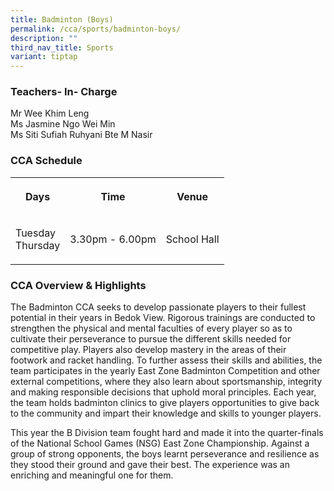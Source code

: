 ```yaml
---
title: Badminton (Boys)
permalink: /cca/sports/badminton-boys/
description: ""
third_nav_title: Sports
variant: tiptap
---
```

<h3>Teachers- In- Charge</h3>
<p>Mr Wee Khim Leng
<br>Ms Jasmine Ngo Wei Min
<br>Ms Siti Sufiah Ruhyani Bte M Nasir</p>
<h3>CCA Schedule</h3>
<table style="minWidth: 75px">
<colgroup>
<col>
<col>
<col>
</colgroup>
<tbody>
<tr>
<th rowspan="1" colspan="1">
<p>Days</p>
</th>
<th rowspan="1" colspan="1">
<p>Time</p>
</th>
<th rowspan="1" colspan="1">
<p>Venue</p>
</th>
</tr>
<tr>
<td rowspan="1" colspan="1">
<p>Tuesday
<br>Thursday</p>
</td>
<td rowspan="1" colspan="1">
<p>3.30pm - 6.00pm
<br>
</p>
</td>
<td rowspan="1" colspan="1">
<p>School Hall</p>
</td>
</tr>
</tbody>
</table>
<h3>CCA Overview &amp; Highlights</h3>
<p>The Badminton CCA seeks to develop passionate players to their fullest
potential in their years in Bedok View. Rigorous trainings are conducted
to strengthen the physical and mental faculties of every player so as to
cultivate their perseverance to pursue the different skills needed for
competitive play. Players also develop mastery in the areas of their footwork
and racket handling. To further assess their skills and abilities, the
team participates in the yearly East Zone Badminton Competition and other
external competitions, where they also learn about sportsmanship, integrity
and making responsible decisions that uphold moral principles. Each year,
the team holds badminton clinics to give players opportunities to give
back to the community and impart their knowledge and skills to younger
players.</p>
<p>This year the B Division team fought hard and made it into the quarter-finals
of the National School Games (NSG) East Zone Championship. Against a group
of strong opponents, the boys learnt perseverance and resilience as they
stood their ground and gave their best. The experience was an enriching
and meaningful one for them.</p>